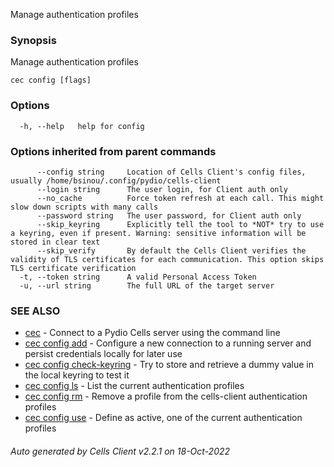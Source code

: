 Manage authentication profiles

### Synopsis

Manage authentication profiles

```
cec config [flags]
```

### Options

```
  -h, --help   help for config
```

### Options inherited from parent commands

```
      --config string     Location of Cells Client's config files, usually /home/bsinou/.config/pydio/cells-client
      --login string      The user login, for Client auth only
      --no_cache          Force token refresh at each call. This might slow down scripts with many calls
      --password string   The user password, for Client auth only
      --skip_keyring      Explicitly tell the tool to *NOT* try to use a keyring, even if present. Warning: sensitive information will be stored in clear text
      --skip_verify       By default the Cells Client verifies the validity of TLS certificates for each communication. This option skips TLS certificate verification
  -t, --token string      A valid Personal Access Token
  -u, --url string        The full URL of the target server
```

### SEE ALSO

* [cec](cec)	 - Connect to a Pydio Cells server using the command line
* [cec config add](cec-config-add)	 - Configure a new connection to a running server and persist credentials locally for later use
* [cec config check-keyring](cec-config-check-keyring)	 - Try to store and retrieve a dummy value in the local keyring to test it
* [cec config ls](cec-config-ls)	 - List the current authentication profiles
* [cec config rm](cec-config-rm)	 - Remove a profile from the cells-client authentication profiles
* [cec config use](cec-config-use)	 - Define as active, one of the current authentication profiles

###### Auto generated by Cells Client v2.2.1 on 18-Oct-2022
